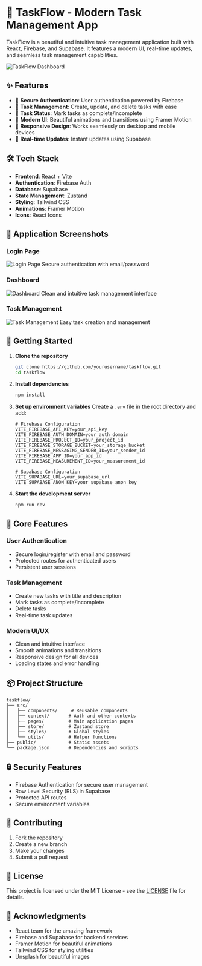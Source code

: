 # 🚀 TaskFlow - Modern Task Management App

TaskFlow is a beautiful and intuitive task management application built with React, Firebase, and Supabase. It features a modern UI, real-time updates, and seamless task management capabilities.

![TaskFlow Dashboard](https://images.unsplash.com/photo-1484480974693-6ca0a78fb36b?w=800&auto=format&fit=crop)

## ✨ Features

- 🔐 **Secure Authentication**: User authentication powered by Firebase
- 📝 **Task Management**: Create, update, and delete tasks with ease
- 🎯 **Task Status**: Mark tasks as complete/incomplete
- 💫 **Modern UI**: Beautiful animations and transitions using Framer Motion
- 📱 **Responsive Design**: Works seamlessly on desktop and mobile devices
- 🔄 **Real-time Updates**: Instant updates using Supabase

## 🛠️ Tech Stack

- **Frontend**: React + Vite
- **Authentication**: Firebase Auth
- **Database**: Supabase
- **State Management**: Zustand
- **Styling**: Tailwind CSS
- **Animations**: Framer Motion
- **Icons**: React Icons

## 📱 Application Screenshots

### Login Page
![Login Page](https://images.unsplash.com/photo-1486312338219-ce68d2c6f44d?w=800&auto=format&fit=crop)
Secure authentication with email/password

### Dashboard
![Dashboard](https://images.unsplash.com/photo-1484480974693-6ca0a78fb36b?w=800&auto=format&fit=crop)
Clean and intuitive task management interface

### Task Management
![Task Management](https://images.unsplash.com/photo-1507925921958-8a62f3d1a50d?w=800&auto=format&fit=crop)
Easy task creation and management

## 🚀 Getting Started

1. **Clone the repository**
   ```bash
   git clone https://github.com/yourusername/taskflow.git
   cd taskflow
   ```

2. **Install dependencies**
   ```bash
   npm install
   ```

3. **Set up environment variables**
   Create a `.env` file in the root directory and add:
   ```env
   # Firebase Configuration
   VITE_FIREBASE_API_KEY=your_api_key
   VITE_FIREBASE_AUTH_DOMAIN=your_auth_domain
   VITE_FIREBASE_PROJECT_ID=your_project_id
   VITE_FIREBASE_STORAGE_BUCKET=your_storage_bucket
   VITE_FIREBASE_MESSAGING_SENDER_ID=your_sender_id
   VITE_FIREBASE_APP_ID=your_app_id
   VITE_FIREBASE_MEASUREMENT_ID=your_measurement_id

   # Supabase Configuration
   VITE_SUPABASE_URL=your_supabase_url
   VITE_SUPABASE_ANON_KEY=your_supabase_anon_key
   ```

4. **Start the development server**
   ```bash
   npm run dev
   ```

## 🎯 Core Features

### User Authentication
- Secure login/register with email and password
- Protected routes for authenticated users
- Persistent user sessions

### Task Management
- Create new tasks with title and description
- Mark tasks as complete/incomplete
- Delete tasks
- Real-time task updates

### Modern UI/UX
- Clean and intuitive interface
- Smooth animations and transitions
- Responsive design for all devices
- Loading states and error handling

## 📦 Project Structure

```
taskflow/
├── src/
│   ├── components/     # Reusable components
│   ├── context/       # Auth and other contexts
│   ├── pages/         # Main application pages
│   ├── store/         # Zustand store
│   ├── styles/        # Global styles
│   └── utils/         # Helper functions
├── public/            # Static assets
└── package.json       # Dependencies and scripts
```

## 🔒 Security Features

- Firebase Authentication for secure user management
- Row Level Security (RLS) in Supabase
- Protected API routes
- Secure environment variables

## 🤝 Contributing

1. Fork the repository
2. Create a new branch
3. Make your changes
4. Submit a pull request

## 📄 License

This project is licensed under the MIT License - see the [LICENSE](LICENSE) file for details.

## 🙏 Acknowledgments

- React team for the amazing framework
- Firebase and Supabase for backend services
- Framer Motion for beautiful animations
- Tailwind CSS for styling utilities
- Unsplash for beautiful images
